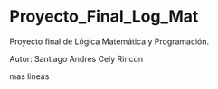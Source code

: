 # Proyecto_Final_Log_Mat
Proyecto final de Lógica Matemática y Programación.

Autor: Santiago Andres Cely Rincon

mas lineas
